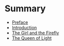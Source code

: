 # Summary

<!-- prettier-ignore -->
- [Preface](README.md)
- [Introduction](doc/introduction.md)
- [The Girl and the Firefly](doc/girl-and-firefly.md)
- [The Queen of Light](doc/queen-of-light.md)
